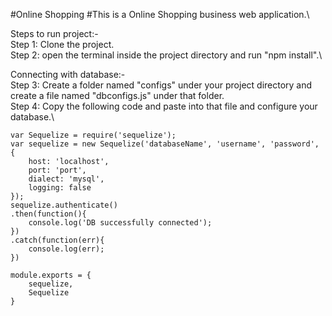 #Online Shopping
#This is a Online Shopping business web application.\

Steps to run project:-\
Step 1: Clone the project.\
Step 2: open the terminal inside the project directory and run "npm install".\

Connecting with database:-\
Step 3: Create a folder named "configs" under your project directory and create a file named "dbconfigs.js" under that folder.\
Step 4: Copy the following code and paste into that file and configure your database.\

	var Sequelize = require('sequelize');
	var sequelize = new Sequelize('databaseName', 'username', 'password', {
	    host: 'localhost',
	    port: 'port',
	    dialect: 'mysql',
	    logging: false
	});
	sequelize.authenticate()
	.then(function(){
	    console.log('DB successfully connected');
	})
	.catch(function(err){
	    console.log(err);
	})

	module.exports = {
	    sequelize,
	    Sequelize
	}

